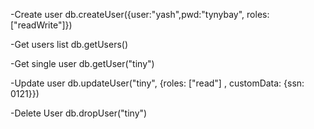 -Create user db.createUser({user:"yash",pwd:"tynybay", roles: ["readWrite"]})

-Get users list db.getUsers()

-Get single user db.getUser("tiny")

-Update user db.updateUser("tiny", {roles: ["read"] , customData: {ssn: 0121}})

-Delete User db.dropUser("tiny")